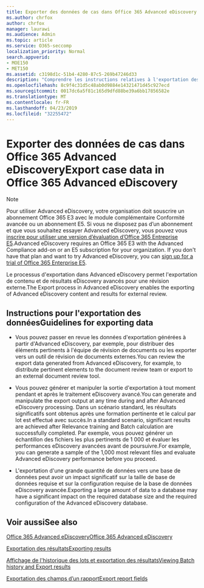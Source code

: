 ```yaml
---
title: Exporter des données de cas dans Office 365 Advanced eDiscovery
ms.author: chrfox
author: chrfox
manager: laurawi
ms.audience: Admin
ms.topic: article
ms.service: O365-seccomp
localization_priority: Normal
search.appverid:
- MOE150
- MET150
ms.assetid: c3198d1c-51b4-4280-87c5-269b47246d33
description: "Comprendre les instructions relatives à l'exportation des données de cas eDiscovery et des résultats à consulter à l'aide du processus d'exportation dans Office 365 Advanced eDiscovery.  "
ms.openlocfilehash: 8c9f4c31d5c48ab0d9884e14321471d45c927ecd
ms.sourcegitcommit: 0017dc6a5f81c165d9dfd88be39a6bb17856582e
ms.translationtype: MT
ms.contentlocale: fr-FR
ms.lasthandoff: 04/23/2019
ms.locfileid: "32255472"
---
```

# <a name="export-case-data-in-office-365-advanced-ediscovery"></a><span data-ttu-id="e51e3-103">Exporter des données de cas dans Office 365 Advanced eDiscovery</span><span class="sxs-lookup"><span data-stu-id="e51e3-103">Export case data in Office 365 Advanced eDiscovery</span></span>

> [!NOTE]
> <span data-ttu-id="e51e3-p101">Pour utiliser Advanced eDiscovery, votre organisation doit souscrire un abonnement Office 365 E3 avec le module complémentaire Conformité avancée ou un abonnement E5. Si vous ne disposez pas d’un abonnement et que vous souhaitez essayer Advanced eDiscovery, vous pouvez vous [inscrire pour utiliser une version d’évaluation d’Office 365 Entreprise E5](https://go.microsoft.com/fwlink/p/?LinkID=698279).</span><span class="sxs-lookup"><span data-stu-id="e51e3-p101">Advanced eDiscovery requires an Office 365 E3 with the Advanced Compliance add-on or an E5 subscription for your organization. If you don't have that plan and want to try Advanced eDiscovery, you can [sign up for a trial of Office 365 Enterprise E5](https://go.microsoft.com/fwlink/p/?LinkID=698279).</span></span> 
  
<span data-ttu-id="e51e3-106">Le processus d'exportation dans Advanced eDiscovery permet l'exportation de contenu et de résultats eDiscovery avancés pour une révision externe.</span><span class="sxs-lookup"><span data-stu-id="e51e3-106">The Export process in Advanced eDiscovery enables the exporting of Advanced eDiscovery content and results for external review.</span></span> 
  
## <a name="guidelines-for-exporting-data"></a><span data-ttu-id="e51e3-107">Instructions pour l'exportation des données</span><span class="sxs-lookup"><span data-stu-id="e51e3-107">Guidelines for exporting data</span></span>

- <span data-ttu-id="e51e3-108">Vous pouvez passer en revue les données d'exportation générées à partir d'Advanced eDiscovery, par exemple, pour distribuer des éléments pertinents à l'équipe de révision de documents ou les exporter vers un outil de révision de documents externes.</span><span class="sxs-lookup"><span data-stu-id="e51e3-108">You can review the export data generated from Advanced eDiscovery, for example, to distribute pertinent elements to the document review team or export to an external document review tool.</span></span>
    
- <span data-ttu-id="e51e3-109">Vous pouvez générer et manipuler la sortie d'exportation à tout moment pendant et après le traitement eDiscovery avancé.</span><span class="sxs-lookup"><span data-stu-id="e51e3-109">You can generate and manipulate the export output at any time during and after Advanced eDiscovery processing.</span></span> <span data-ttu-id="e51e3-110">Dans un scénario standard, les résultats significatifs sont obtenus après une formation pertinente et le calcul par lot est effectué avec succès.</span><span class="sxs-lookup"><span data-stu-id="e51e3-110">In a standard scenario, significant results are achieved after Relevance training and Batch calculation are successfully completed.</span></span> <span data-ttu-id="e51e3-111">Par exemple, vous pouvez générer un échantillon des fichiers les plus pertinents de 1 000 et évaluer les performances eDiscovery avancées avant de poursuivre.</span><span class="sxs-lookup"><span data-stu-id="e51e3-111">For example, you can generate a sample of the 1,000 most relevant files and evaluate Advanced eDiscovery performance before you proceed.</span></span>
    
- <span data-ttu-id="e51e3-112">L'exportation d'une grande quantité de données vers une base de données peut avoir un impact significatif sur la taille de base de données requise et sur la configuration requise de la base de données eDiscovery avancée.</span><span class="sxs-lookup"><span data-stu-id="e51e3-112">Exporting a large amount of data to a database may have a significant impact on the required database size and the required configuration of the Advanced eDiscovery database.</span></span>
    
## <a name="see-also"></a><span data-ttu-id="e51e3-113">Voir aussi</span><span class="sxs-lookup"><span data-stu-id="e51e3-113">See also</span></span>

[<span data-ttu-id="e51e3-114">Office 365 Advanced eDiscovery</span><span class="sxs-lookup"><span data-stu-id="e51e3-114">Office 365 Advanced eDiscovery</span></span>](office-365-advanced-ediscovery.md)
  
[<span data-ttu-id="e51e3-115">Exportation des résultats</span><span class="sxs-lookup"><span data-stu-id="e51e3-115">Exporting results </span></span>](export-results-in-advanced-ediscovery.md)
  
[<span data-ttu-id="e51e3-116">Affichage de l'historique des lots et exportation des résultats</span><span class="sxs-lookup"><span data-stu-id="e51e3-116">Viewing Batch history and Export results</span></span>](view-batch-history-and-export-past-results.md)

[<span data-ttu-id="e51e3-117">Exportation des champs d’un rapport</span><span class="sxs-lookup"><span data-stu-id="e51e3-117">Export report fields</span></span>](export-report-fields-in-advanced-ediscovery.md)

